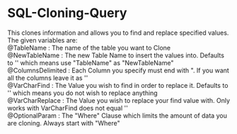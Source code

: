 # SQL-Cloning-Query
This clones information and allows you to find and replace specified values.  
The given variables are:  
@TableName : The name of the table you want to Clone  
@NewTableName : The new Table Name to insert the values into. Defaults to '' which means use "TableName" as "NewTableName"  
@ColumnsDelimited : Each Column you specify must end with ". If you want all the columns leave it as ''  
@VarCharFind : The Value you wish to find in order to replace it. Defaults to '' which means you do not wish to replace anything  
@VarCharReplace : The Value you wish to replace your find value with. Only works with VarCharFind does not equal ''  
@OptionalParam : The "Where" Clause which limits the amount of data you are cloning. Always start with "Where"  
